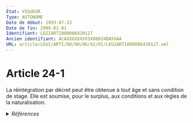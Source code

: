 ```yaml
---
État: VIGUEUR
Type: AUTONOME
Date de début: 1993-07-23
Date de fin: 2999-01-01
Identifiant: LEGIARTI000006420127
Ancien identifiant: ACAXXXXXXXX5X00024BAXXAA
URL: article/LEGI/ARTI/00/00/06/42/01/LEGIARTI000006420127.xml
---
```


<h1>Article 24-1</h1>

La réintégration par décret peut être obtenue à tout âge et sans condition de
stage. Elle est soumise, pour le surplus, aux conditions et aux règles de la
naturalisation.


<details>
  <summary><em>Références</em></summary>

  <h2>Articles faisant référence à l'article</h2>
  
  <ul>
    <li>
      <a href="https://legal.tricoteuses.fr//redirection/LEGIARTI000032172326?vers=git&vers=legifrance">Code civil - article 21-28 AUTONOME VIGUEUR, en vigueur depuis le 2016-07-01</a> CITATION source
    </li>
    <li>
      <a href="https://legal.tricoteuses.fr//redirection/LEGIARTI000024197110?vers=git&vers=legifrance">Code civil - article 21-28 AUTONOME MODIFIE, en vigueur du 2011-06-18 au 2015-12-30</a> CITATION source
    </li>
    <li>
      <a href="https://legal.tricoteuses.fr//redirection/LEGIARTI000006419688?vers=git&vers=legifrance">Code civil - article 21-28 AUTONOME MODIFIE, en vigueur du 2006-07-25 au 2011-06-18</a> CITATION source
    </li>
    <li>
      <a href="https://legal.tricoteuses.fr//redirection/LEGIARTI000006230985?vers=git&vers=legifrance">Décret n°2004-459 du 28 mai 2004 fixant les catégories d'actes individuels ne pouvant faire l'objet d'une publication sous forme électronique au Journal officiel de la République française. - article 1 AUTONOME ABROGE, en vigueur du 2004-06-01 au 2016-01-01</a> CITATION source
    </li>
    <li>
      <a href="https://legal.tricoteuses.fr//redirection/LEGIARTI000031727593?vers=git&vers=legifrance">Code civil - article 21-28 AUTONOME MODIFIE, en vigueur du 2015-12-30 au 2016-07-01</a> CITATION source
    </li>
    <li>
      <a href="https://legal.tricoteuses.fr//redirection/LEGIARTI000031370297?vers=git&vers=legifrance">Code des relations entre le public et l'administration - article R221-15 AUTONOME VIGUEUR_DIFF, en vigueur depuis le 2016-01-01</a> CITATION source
    </li>
    <li>
      <a href="https://legal.tricoteuses.fr//redirection/LEGIARTI000031677698?vers=git&vers=legifrance">Code des relations entre le public et l'administration - article R221-15 AUTONOME VIGUEUR, en vigueur depuis le 2016-01-01</a> CITATION source
    </li>
    <li>
      <a href="https://legal.tricoteuses.fr//redirection/LEGIARTI000006524067?vers=git&vers=legifrance">Code de la nationalité française - article 97-3 AUTONOME ABROGE, en vigueur du 1973-01-10 au 1993-07-23</a> CONCORDE source
    </li>
    <li>
      <a href="https://legal.tricoteuses.fr//redirection/LEGIARTI000034754869?vers=git&vers=legifrance">Décret n° 2015-1423 du 5 novembre 2015 relatif aux exceptions à l'application du droit des usagers de saisir l'administration par voie électronique (ministère de l'intérieur) - article Annexe 1 AUTONOME MODIFIE, en vigueur du 2017-05-11 au 2017-07-01</a> CITATION source
    </li>
    <li>
      <a href="https://legal.tricoteuses.fr//redirection/LEGIARTI000031366288?vers=git&vers=legifrance">Décret n° 2015-1342 du 23 octobre 2015 relatif aux dispositions réglementaires du code des relations entre le public et l'administration (Décrets en Conseil d'Etat et en conseil des ministres, décrets en Conseil d'Etat et décrets) - article R221-15 AUTONOME VIGUEUR, en vigueur depuis le 2015-10-26</a> CITATION source
    </li>
  </ul>
  
  <h2>Textes faisant référence à l'article</h2>
  
  <ul>
    <li>
      <a href="https://legal.tricoteuses.fr//redirection/JORFTEXT000000362019?vers=git&vers=legifrance">LOI n° 93-933 du 22 juillet 1993 réformant le droit de la nationalité</a> CODIFICATION cible
    </li>
  </ul>
  
  <h2>Références faites par l'article</h2>
  
  <ul>
    <li>
      1993-07-22 CODIFICATION source <a href="https://legal.tricoteuses.fr//redirection/JORFTEXT000000362019?vers=git&vers=legifrance">LOI n° 93-933 du 22 juillet 1993 réformant le droit de la nationalité</a>
    </li>
    <li>
      1993-07-22 CREATION source Loi n°93-933 du 22 juillet 1993 - art. 50 () JORF 23 juillet 1993
    </li>
    <li>
      2004-05-28 CITATION cible <a href="https://legal.tricoteuses.fr//redirection/LEGIARTI000006230985?vers=git&vers=legifrance">Décret n°2004-459 du 28 mai 2004 fixant les catégories d'actes individuels ne pouvant faire l'objet d'une publication sous forme électronique au Journal officiel de la République française. - article 1 AUTONOME ABROGE, en vigueur du 2004-06-01 au 2016-01-01</a>
    </li>
    <li>
      2015-11-05 CITATION cible <a href="https://legal.tricoteuses.fr//redirection/LEGIARTI000034754869?vers=git&vers=legifrance">Décret n° 2015-1423 du 5 novembre 2015 relatif aux exceptions à l'application du droit des usagers de saisir l'administration par voie électronique (ministère de l'intérieur) - article Annexe 1 AUTONOME MODIFIE, en vigueur du 2017-05-11 au 2017-07-01</a>
    </li>
    <li>
      2999-01-01 CITATION cible <a href="https://legal.tricoteuses.fr//redirection/LEGIARTI000032172326?vers=git&vers=legifrance">Code civil - article 21-28 AUTONOME VIGUEUR, en vigueur depuis le 2016-07-01</a>
    </li>
    <li>
      2999-01-01 CONCORDE cible <a href="https://legal.tricoteuses.fr//redirection/LEGIARTI000006524067?vers=git&vers=legifrance">Code de la nationalité française - article 97-3 AUTONOME ABROGE, en vigueur du 1973-01-10 au 1993-07-23</a>
    </li>
    <li>
      2999-01-01 CITATION cible <a href="https://legal.tricoteuses.fr//redirection/LEGIARTI000031677698?vers=git&vers=legifrance">Code des relations entre le public et l'administration - article R221-15 AUTONOME VIGUEUR, en vigueur depuis le 2016-01-01</a>
    </li>
  </ul>
</details>

